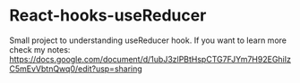 # React-hooks-useReducer
Small project to understanding useReducer hook. 
If you want to learn more check my notes:
https://docs.google.com/document/d/1ubJ3zlPBtHspCTG7FJYm7H92EGhiIzC5mEvVbtnQwq0/edit?usp=sharing
